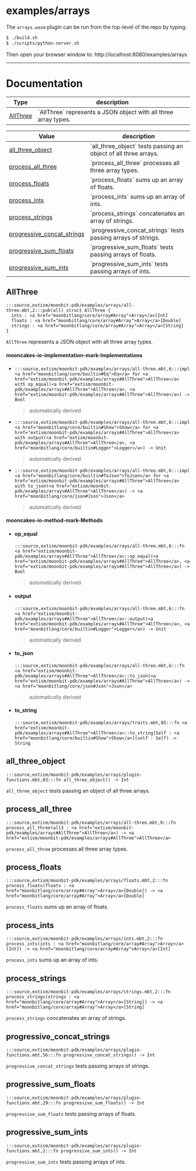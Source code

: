# examples/arrays

The `arrays.wasm` plugin can be run from the top-level of the repo by
typing:

```bash
$ ./build.sh
$ ./scripts/python-server.sh
```

Then open your browser window to:
http://localhost:8080/examples/arrays

---
# Documentation
|Type|description|
|---|---|
|[AllThree](#AllThree)| \`AllThree\` represents a JSON object with all three array types.|

|Value|description|
|---|---|
|[all\_three\_object](#all_three_object)| \`all\_three\_object\` tests passing an object of all three arrays.|
|[process\_all\_three](#process_all_three)| \`process\_all\_three\` processes all three array types.|
|[process\_floats](#process_floats)| \`process\_floats\` sums up an array of floats.|
|[process\_ints](#process_ints)| \`process\_ints\` sums up an array of ints.|
|[process\_strings](#process_strings)| \`process\_strings\` concatenates an array of strings.|
|[progressive\_concat\_strings](#progressive_concat_strings)| \`progressive\_concat\_strings\` tests passing arrays of strings.|
|[progressive\_sum\_floats](#progressive_sum_floats)| \`progressive\_sum\_floats\` tests passing arrays of floats.|
|[progressive\_sum\_ints](#progressive_sum_ints)| \`progressive\_sum\_ints\` tests passing arrays of ints.|

## AllThree

```moonbit
:::source,extism/moonbit-pdk/examples/arrays/all-three.mbt,2:::pub(all) struct AllThree {
  ints : <a href="moonbitlang/core/array#Array">Array</a>[Int]
  floats : <a href="moonbitlang/core/array#Array">Array</a>[Double]
  strings : <a href="moonbitlang/core/array#Array">Array</a>[String]
}
```
 `AllThree` represents a JSON object with all three array types.

#### mooncakes-io-implementation-mark-Implementations
- ```moonbit
  :::source,extism/moonbit-pdk/examples/arrays/all-three.mbt,6:::impl <a href="moonbitlang/core/builtin#Eq">Eq</a> for <a href="extism/moonbit-pdk/examples/arrays#AllThree">AllThree</a> with op_equal(<a href="extism/moonbit-pdk/examples/arrays#AllThree">AllThree</a>, <a href="extism/moonbit-pdk/examples/arrays#AllThree">AllThree</a>) -> Bool
  ```
  > automatically derived
- ```moonbit
  :::source,extism/moonbit-pdk/examples/arrays/all-three.mbt,6:::impl <a href="moonbitlang/core/builtin#Show">Show</a> for <a href="extism/moonbit-pdk/examples/arrays#AllThree">AllThree</a> with output(<a href="extism/moonbit-pdk/examples/arrays#AllThree">AllThree</a>, <a href="moonbitlang/core/builtin#Logger">Logger</a>) -> Unit
  ```
  > automatically derived
- ```moonbit
  :::source,extism/moonbit-pdk/examples/arrays/all-three.mbt,6:::impl <a href="moonbitlang/core/builtin#ToJson">ToJson</a> for <a href="extism/moonbit-pdk/examples/arrays#AllThree">AllThree</a> with to_json(<a href="extism/moonbit-pdk/examples/arrays#AllThree">AllThree</a>) -> <a href="moonbitlang/core/json#Json">Json</a>
  ```
  > automatically derived

#### mooncakes-io-method-mark-Methods
- #### op\_equal
  ```moonbit
  :::source,extism/moonbit-pdk/examples/arrays/all-three.mbt,6:::fn <a href="extism/moonbit-pdk/examples/arrays#AllThree">AllThree</a>::op_equal(<a href="extism/moonbit-pdk/examples/arrays#AllThree">AllThree</a>, <a href="extism/moonbit-pdk/examples/arrays#AllThree">AllThree</a>) -> Bool
  ```
  > automatically derived
- #### output
  ```moonbit
  :::source,extism/moonbit-pdk/examples/arrays/all-three.mbt,6:::fn <a href="extism/moonbit-pdk/examples/arrays#AllThree">AllThree</a>::output(<a href="extism/moonbit-pdk/examples/arrays#AllThree">AllThree</a>, <a href="moonbitlang/core/builtin#Logger">Logger</a>) -> Unit
  ```
  > automatically derived
- #### to\_json
  ```moonbit
  :::source,extism/moonbit-pdk/examples/arrays/all-three.mbt,6:::fn <a href="extism/moonbit-pdk/examples/arrays#AllThree">AllThree</a>::to_json(<a href="extism/moonbit-pdk/examples/arrays#AllThree">AllThree</a>) -> <a href="moonbitlang/core/json#Json">Json</a>
  ```
  > automatically derived
- #### to\_string
  ```moonbit
  :::source,extism/moonbit-pdk/examples/arrays/traits.mbt,85:::fn <a href="extism/moonbit-pdk/examples/arrays#AllThree">AllThree</a>::to_string[Self : <a href="moonbitlang/core/builtin#Show">Show</a>](self : Self) -> String
  ```
  > 

## all\_three\_object

```moonbit
:::source,extism/moonbit-pdk/examples/arrays/plugin-functions.mbt,83:::fn all_three_object() -> Int
```
 `all_three_object` tests passing an object of all three arrays.

## process\_all\_three

```moonbit
:::source,extism/moonbit-pdk/examples/arrays/all-three.mbt,9:::fn process_all_three(all3 : <a href="extism/moonbit-pdk/examples/arrays#AllThree">AllThree</a>) -> <a href="extism/moonbit-pdk/examples/arrays#AllThree">AllThree</a>
```
 `process_all_three` processes all three array types.

## process\_floats

```moonbit
:::source,extism/moonbit-pdk/examples/arrays/floats.mbt,2:::fn process_floats(floats : <a href="moonbitlang/core/array#Array">Array</a>[Double]) -> <a href="moonbitlang/core/array#Array">Array</a>[Double]
```
 `process_floats` sums up an array of floats.

## process\_ints

```moonbit
:::source,extism/moonbit-pdk/examples/arrays/ints.mbt,2:::fn process_ints(ints : <a href="moonbitlang/core/array#Array">Array</a>[Int]) -> <a href="moonbitlang/core/array#Array">Array</a>[Int]
```
 `process_ints` sums up an array of ints.

## process\_strings

```moonbit
:::source,extism/moonbit-pdk/examples/arrays/strings.mbt,2:::fn process_strings(strings : <a href="moonbitlang/core/array#Array">Array</a>[String]) -> <a href="moonbitlang/core/array#Array">Array</a>[String]
```
 `process_strings` concatenates an array of strings.

## progressive\_concat\_strings

```moonbit
:::source,extism/moonbit-pdk/examples/arrays/plugin-functions.mbt,56:::fn progressive_concat_strings() -> Int
```
 `progressive_concat_strings` tests passing arrays of strings.

## progressive\_sum\_floats

```moonbit
:::source,extism/moonbit-pdk/examples/arrays/plugin-functions.mbt,29:::fn progressive_sum_floats() -> Int
```
 `progressive_sum_floats` tests passing arrays of floats.

## progressive\_sum\_ints

```moonbit
:::source,extism/moonbit-pdk/examples/arrays/plugin-functions.mbt,2:::fn progressive_sum_ints() -> Int
```
 `progressive_sum_ints` tests passing arrays of ints.
